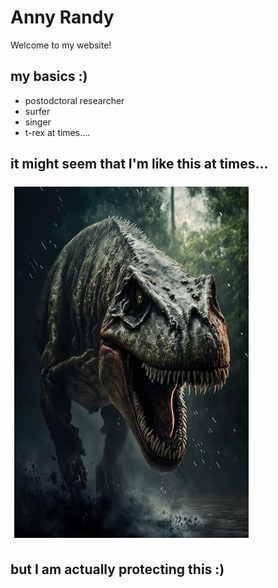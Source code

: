 
# Anny Randy

Welcome to my website! 

## my basics :)

- postodctoral researcher
- surfer
- singer
- t-rex at times....

## it might seem that I'm like this at times...


![Image 1](angry_trex.JPG)

## but I am actually protecting this :)

